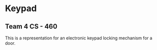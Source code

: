<h1> Keypad </h1>

<h2> Team 4 CS - 460 </h2>

This is a representation for an electronic keypad locking mechanism for a door.